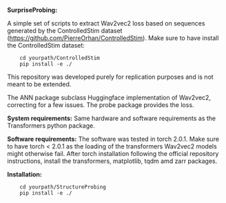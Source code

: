**SurpriseProbing:**

A simple set of scripts to extract Wav2vec2 loss based on sequences generated by the ControlledStim dataset 
(https://github.com/PierreOrhan/ControlledStim).
Make sure to have install the ControlledStim dataset:
        
        cd yourpath/ControlledStim
        pip install -e ./

This repository was developed purely for replication purposes and is not meant to be extended.

The ANN package subclass Huggingface implementation of Wav2vec2, correcting for a few issues.
The probe package provides the loss.

**System requirements:**
        Same hardware and software requirements as the Transformers python package.

**Software requirements:**
The software was tested in torch 2.0.1. Make sure to have torch < 2.0.1 as the loading of the transformers Wav2vec2 models might otherwise fail.
After torch installation following the official repository instructions, install the transformers, matplotlib, tqdm amd zarr packages.
        
**Installation:**


        cd yourpath/StructureProbing
        pip install -e ./
